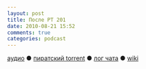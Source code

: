 ```yaml
---
layout: post
title: После РТ 201
date: 2010-08-21 15:52
comments: true
categories: podcast
---
```

[аудио](http://cdn.radio-t.com/rt201post.mp3) ● [пиратский torrent](http://pirates.radio-t.com/torrents/rt201post.mp3.torrent) ● [лог чата](http://chat.radio-t.com/logs/radio-t-201.html) ● [wiki](http://wiki.radio-t.com/%D0%9F%D0%BE%D1%81%D0%BB%D0%B5_%D0%A0%D0%A2_201)<audio src="http://cdn.radio-t.com/rt201post.mp3" preload="none">
